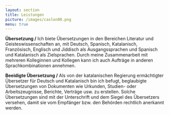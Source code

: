 ```yaml
---
layout: section
title: Leistungen
picture: /images/caslon00.png
menu: true
---
```

<b>Übersetzung /</b> Ich biete Übersetzungen in den Bereichen Literatur und Geisteswissenschaften an, mit Deutsch, Spanisch, Katalanisch, Französisch, Englisch und Jiddisch als Ausgangssprachen und Spanisch und Katalanisch als Zielsprachen. Durch meine Zusammenarbeit mit mehreren Kolleginnen und Kollegen kann ich auch Aufträge in anderen Sprachkombinationen annehmen.

<b>Beeidigte Übersetzung /</b> Als von der katalanischen Regierung ermächtigter Übersetzer für Deutsch und Katalanisch bin ich befugt, beglaubigte Übersetzungen von Dokumenten wie Urkunden, Studien- oder Arbeitszeugnisse, Berichte, Verträge usw. zu erstellen. Solche Übersetzungen sind mit der Unterschrift und dem Siegel des Übersetzers versehen, damit sie vom Empfänger bzw. den Behörden rechtlich anerkannt werden.
